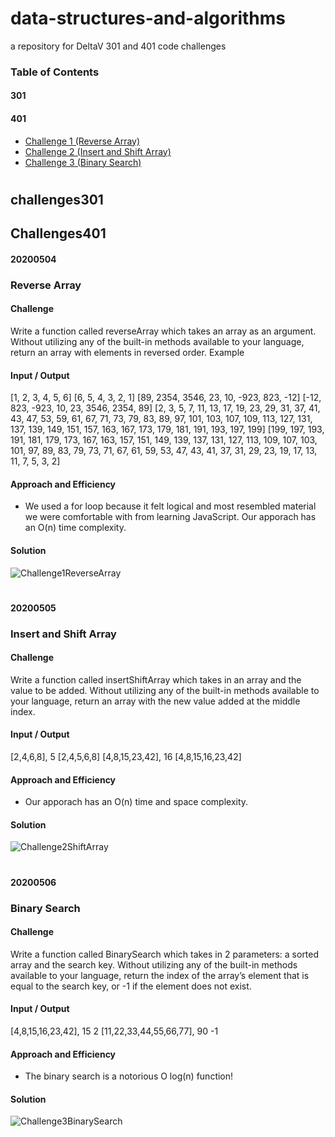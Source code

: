 # data-structures-and-algorithms
a repository for DeltaV 301 and 401 code challenges

### Table of Contents
#### 301
#### 401
- [Challenge 1 (Reverse Array)](https://github.com/mcbarnhart/data-structures-and-algorithms/blob/master/Challenges401/Program.cs)
- [Challenge 2 (Insert and Shift Array)](https://github.com/mcbarnhart/data-structures-and-algorithms/blob/master/Challenges401/ArrayShift.cs) 
- [Challenge 3 (Binary Search)](https://github.com/mcbarnhart/data-structures-and-algorithms/blob/master/Challenges401/ArrayMethods.cs)

#

## challenges301


## Challenges401

#### 20200504
### Reverse Array

#### Challenge
Write a function called reverseArray which takes an array as an argument. Without utilizing any of the built-in methods available to your language, return an array with elements in reversed order.
Example

#### Input / Output
[1, 2, 3, 4, 5, 6]	[6, 5, 4, 3, 2, 1]
[89, 2354, 3546, 23, 10, -923, 823, -12]	[-12, 823, -923, 10, 23, 3546, 2354, 89]
[2, 3, 5, 7, 11, 13, 17, 19, 23, 29, 31, 37, 41, 43, 47, 53, 59, 61, 67, 71, 73, 79, 83, 89, 97, 101, 103, 107, 109, 113, 127, 131, 137, 139, 149, 151, 157, 163, 167, 173, 179, 181, 191, 193, 197, 199]	[199, 197, 193, 191, 181, 179, 173, 167, 163, 157, 151, 149, 139, 137, 131, 127, 113, 109, 107, 103, 101, 97, 89, 83, 79, 73, 71, 67, 61, 59, 53, 47, 43, 41, 37, 31, 29, 23, 19, 17, 13, 11, 7, 5, 3, 2]

#### Approach and Efficiency
- We used a for loop because it felt logical and most resembled material we were comfortable with from learning JavaScript. Our apporach has an O(n) time complexity.

#### Solution
![Challenge1ReverseArray](https://github.com/mcbarnhart/data-structures-and-algorithms/blob/master/Challenges401/assets/Challenge1ReverseArray.jpg)

#

#### 20200505
### Insert and Shift Array

#### Challenge
Write a function called insertShiftArray which takes in an array and the value to be added. Without utilizing any of the built-in methods available to your language, return an array with the new value added at the middle index.

#### Input / Output

[2,4,6,8], 5	[2,4,5,6,8]
[4,8,15,23,42], 16	[4,8,15,16,23,42]

#### Approach and Efficiency
- Our apporach has an O(n) time and space complexity.

#### Solution
![Challenge2ShiftArray](https://github.com/mcbarnhart/data-structures-and-algorithms/blob/master/Challenges401/assets/Challenge2ShiftArray.png)

#

#### 20200506
### Binary Search

#### Challenge
Write a function called BinarySearch which takes in 2 parameters: a sorted array and the search key. Without utilizing any of the built-in methods available to your language, return the index of the array’s element that is equal to the search key, or -1 if the element does not exist.

#### Input / Output

[4,8,15,16,23,42], 15	2
[11,22,33,44,55,66,77], 90	-1

#### Approach and Efficiency
- The binary search is a notorious O log(n) function!

#### Solution
![Challenge3BinarySearch](https://github.com/mcbarnhart/data-structures-and-algorithms/blob/master/Challenges401/assets/Challenge3BinarySearch.png)


